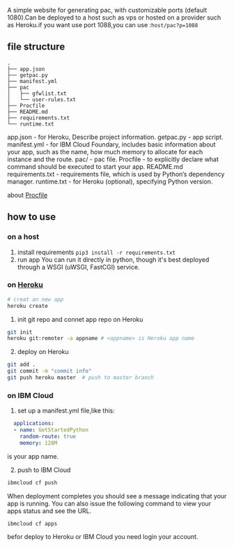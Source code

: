 A simple website for generating pac, with customizable ports (default 1080).Can be deployed to a host such as vps or hosted on a provider such as Heroku.if you want use port 1088,you can use :`host/pac?p=1088`

## file structure
```
.
├── app.json
├── getpac.py
├── manifest.yml
├── pac
│   ├── gfwlist.txt
│   └── user-rules.txt
├── Procfile
├── README.md
├── requirements.txt
└── runtime.txt
```
app.json - for Heroku, Describe project information.
getpac.py - app script.
manifest.yml - for IBM Cloud Foundary, includes basic information about your app, such as the name, how much memory to allocate for each instance and the route.
pac/ - pac file.
Procfile - to explicitly declare what command should be executed to start your app.
README.md
requirements.txt - requirements file, which is used by Python’s dependency manager.
runtime.txt - for Heroku (optional), specifying Python version.

about [Procfile](https://devcenter.heroku.com/articles/getting-started-with-python#define-a-procfile)

## how to use

### on a host
1. install requirements
`pip3 install -r requirements.txt`
2. run app
You can run it directly in python, though it's best deployed through a WSGI (uWSGI, FastCGI) service.

### on [Heroku](https://devcenter.heroku.com/articles/getting-started-with-python)

```bash
# creat an new app
heroku create
```
1. init git repo and connet app repo on Heroku
```bash
git init
heroku git:remoter -a appname # <appname> is Heroku app name
```
2. deploy on Heroku
```bash
git add .
git commit -m "commit info"
git push heroku master  # push to master branch            
```

### on IBM Cloud

1. set up a manifest.yml file,like this:
```yaml
  applications:
  - name: GetStartedPython
    random-route: true
    memory: 128M
```
<name> is your app name.

2. push to IBM Cloud
```bash
ibmcloud cf push
```
When deployment completes you should see a message indicating that your app is running. You can also issue the following command to view your apps status and see the URL.
```bash
ibmcloud cf apps
```

befor deploy to Heroku or IBM Cloud you need login your account.

